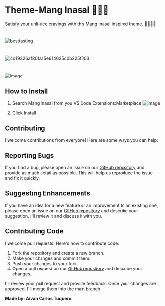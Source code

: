 # Theme-Mang Inasal 🍗🍗🍗

Satisfy your unli-rice cravings with this Mang Inasal inspired theme. 🍗🍗🍚🍚

#

![besttasting](https://github.com/aivantuquero/Theme-Mang-Inasal/assets/54162088/3febf6c5-5676-470d-b606-eb6eb9547855)


#

![4d19326af80faa5e614025c0b225f003](https://github.com/aivantuquero/Theme-Mang-Inasal/assets/54162088/15125a5d-0baf-482a-93b7-9edb8ff6fd68)


#

![image](https://github.com/aivantuquero/Theme-Mang-Inasal/assets/54162088/10d3f649-9044-4e32-9163-055f48282cc7)


## How to Install
1. Search Mang Inasal from you VS Code Extensions:Marketplace
![image](https://github.com/aivantuquero/Theme-Mang-Inasal/assets/54162088/5e88236b-093f-418d-8c64-45deda9f3eb3)

2. Click Install

## Contributing

I welcome contributions from everyone! Here are some ways you can help:

## Reporting Bugs

If you find a bug, please open an issue on our [GitHub repository](https://github.com/aivantuquero/Theme-Mang-Inasal/issues) and provide as much detail as possible. This will help us reproduce the issue and fix it quickly.

## Suggesting Enhancements

If you have an idea for a new feature or an improvement to an existing one, please open an issue on our [GitHub repository](https://github.com/aivantuquero/Theme-Mang-Inasal/issues) and describe your suggestion. I'll review it and discuss it with you.

## Contributing Code

I welcome pull requests! Here's how to contribute code:

1. Fork the repository and create a new branch.
2. Make your changes and commit them.
3. Push your changes to your fork.
4. Open a pull request on our [GitHub repository](https://github.com/aivantuquero/Theme-Mang-Inasal/pulls) and describe your changes.

I'll review your pull request and provide feedback. Once your changes are approved, I'll merge them into the main branch.

**Made by: Aivan Carlos Tuquero**
